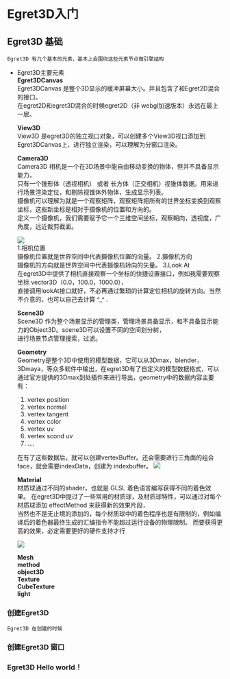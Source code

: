 # Egret3D入门 #
## Egret3D 基础 ##
	Egret3D 有几个基本的元素，基本上会围绕这些元素节点做引擎结构 

- Egret3D主要元素  
	**Egret3DCanvas**  
		Egret3DCanvas 是整个3D显示的缓冲屏幕大小。并且包含了和Egret2D混合的接口。  
		在egret2D和egret3D混合的时候egret2D（非 webgl加速版本）永远在最上一层。
		
	**View3D**  
	View3D 是egret3D的独立视口对象，可以创建多个View3D视口添加到Egret3DCanvas上，进行独立渲染，可以理解为分窗口渲染。  

	**Camera3D**  
	Camera3D 相机是一个在3D场景中能自由移动变换的物体，但并不具备显示能力，  
	只有一个锥形体（透视相机） 或者 长方体（正交相机）视锥体数据。用来进行场景渲染定位，和剔除视锥体外物体，生成显示列表。  
	摄像机可以理解为就是一个观察矩阵，观察矩阵把所有的世界坐标变换到观察坐标，这些新坐标是相对于摄像机的位置和方向的。  
	定义一个摄像机，我们需要赋予它一个三维空间坐标，观察朝向，透视度，广角度，远近裁剪截面。  
  
	![](camera_axes.png)  
	1.相机位置  
	摄像机位置就是世界空间中代表摄像机位置的向量。
	2.摄像机方向  
	摄像机的方向就是世界空间中代表摄像机转向的矢量。
	3.Look At  
	在egret3D中提供了相机直接观察一个坐标的快捷设置接口，例如我需要观察坐标 vector3D（0.0，100.0，1000.0），  
	直接调用lookAt接口就好，不必再通过繁琐的计算定位相机的旋转方向。当然不介意的，也可以自己去计算 ^_^ .

	**Scene3D**  
	Scene3D 作为整个场景显示的管理类，管理场景具备显示，和不具备显示能力的Object3D。scene3D可以设置不同的空间划分树，  
	进行场景节点管理搜索，过滤。  

	**Geometry**  
	Geometry是整个3D中使用的模型数据，它可以从3Dmax，blender，3Dmaya，等众多软件中输出，在egret3D有了自定义的模型数据格式，可以通过官方提供的3Dmax到处插件来进行导出，geometry中的数据内容主要有：  
	1. vertex position
	2. vertex normal
	3. vertex tangent
	4. vertex color
	5. vertex uv
	6. vertex scond uv
	7. ....  
	  
	在有了这些数据后，就可以创建vertexBuffer。还会需要进行三角面的组合 face，就会需要indexData，创建为 indexbuffer。
	![](face.png)  

	**Material**  
	材质球通过不同的shader，也就是 GLSL 着色语言编写获得不同的着色效果。
	在egret3D中提过了一些常用的材质球，及材质球特性，可以通过对每个材质球添加 effectMethod 来获得新的效果片段，  
	当然也不是无止境的添加的，每个材质球中的着色程序也是有限制的，例如编译后的着色器最终生成的汇编指令不能超过运行设备的物理限制。
	而要获得更高的效果，必定需要更好的硬件支持才行  

	![](materialball.jpg)

 
	**Mesh**  
	**method**  
	**object3D**  
	**Texture**  
	**CubeTexture**  
	**light**  

### 创建Egret3D
	Egret3D 在创建的时候
### 创建Egret3D 窗口
### Egret3D Hello world！


